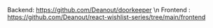 Backend: https://github.com/Deanout/doorkeeper \n
Frontend : https://github.com/Deanout/react-wishlist-series/tree/main/frontend
